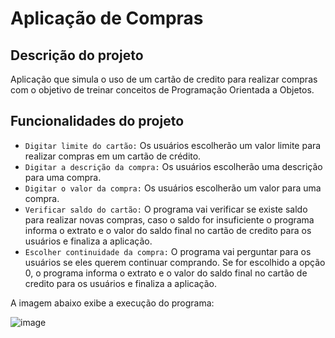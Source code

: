 # Aplicação de Compras

## Descrição do projeto

Aplicação que simula o uso de um cartão de credito para realizar compras com o objetivo de treinar conceitos de Programação Orientada a Objetos.

## Funcionalidades do projeto

- `Digitar limite do cartão:` Os usuários escolherão um valor limite para realizar compras em um cartão de crédito. 
- `Digitar a descrição da compra:` Os usuários escolherão uma descrição para uma compra.
- `Digitar o valor da compra:` Os usuários escolherão um valor para uma compra.
- `Verificar saldo do cartão:` O programa vai verificar se existe saldo para realizar novas compras, caso o saldo for insuficiente o programa informa o extrato e o valor do saldo final no cartão de credito para os usuários e finaliza a aplicação.
- `Escolher continuidade da compra:` O programa vai perguntar para os usuários se eles querem continuar comprando. Se for escolhido a opção 0, o programa informa o extrato e o valor do saldo final no cartão de credito para os usuários e finaliza a aplicação.

A imagem abaixo exibe a execução do programa:

![image](https://github.com/user-attachments/assets/22448eff-8a52-4ffd-9bce-082a12a8fd48)
